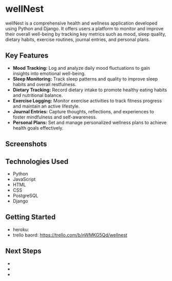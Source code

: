 # wellNest

wellNest is a comprehensive health and wellness application developed using Python and Django. It offers users a platform to monitor and improve their overall well-being by tracking key metrics such as mood, sleep quality, dietary habits, exercise routines, journal entries, and personal plans.


## Key Features

- **Mood Tracking:** Log and analyze daily mood fluctuations to gain insights into emotional well-being.
- **Sleep Monitoring:** Track sleep patterns and quality to improve sleep habits and overall restfulness.
- **Dietary Tracking:** Record dietary intake to promote healthy eating habits and nutritional balance.
- **Exercise Logging:** Monitor exercise activities to track fitness progress and maintain an active lifestyle.
- **Journal Entries:** Capture thoughts, reflections, and experiences to foster mindfulness and self-awareness.
- **Personal Plans:** Set and manage personalized wellness plans to achieve health goals effectively.


## Screenshots


## Technologies Used
- Python
- JavaScript
- HTML
- CSS
- PostgreSQL
- Django


## Getting Started
- heroku: 
- trello baord: https://trello.com/b/nWMKG5Qd/wellnest


## Next Steps
- 
-
- 
